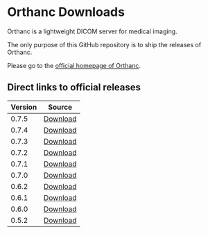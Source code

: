 Orthanc Downloads
=================

Orthanc is a lightweight DICOM server for medical imaging.

The only purpose of this GitHub repository is to ship the releases of Orthanc.

Please go to the [official homepage of Orthanc](http://www.orthanc-server.com/).


Direct links to official releases
---------------------------------

| Version | Source |
| ------- | ------ |
| 0.7.5 | [Download](https://github.com/jodogne/Orthanc/releases/download/0.7.5/Orthanc-0.7.5.tar.gz) |
| 0.7.4 | [Download](https://github.com/jodogne/Orthanc/releases/download/0.7.4/Orthanc-0.7.4.tar.gz) |
| 0.7.3 | [Download](https://github.com/jodogne/Orthanc/releases/download/0.7.3/Orthanc-0.7.3.tar.gz) |
| 0.7.2 | [Download](https://github.com/jodogne/Orthanc/releases/download/0.7.2/Orthanc-0.7.2.tar.gz) |
| 0.7.1 | [Download](https://github.com/jodogne/Orthanc/releases/download/0.7.1/Orthanc-0.7.1.tar.gz) |
| 0.7.0 | [Download](https://github.com/jodogne/Orthanc/releases/download/0.7.0/Orthanc-0.7.0.tar.gz) |
| 0.6.2 | [Download](https://github.com/jodogne/Orthanc/releases/download/0.6.2/Orthanc-0.6.2.tar.gz) |
| 0.6.1 | [Download](https://github.com/jodogne/Orthanc/releases/download/0.6.1/Orthanc-0.6.1.tar.gz) |
| 0.6.0 | [Download](https://github.com/jodogne/Orthanc/releases/download/0.6.0/Orthanc-0.6.0.tar.gz) |
| 0.5.2 | [Download](https://github.com/jodogne/Orthanc/releases/download/0.5.2/Orthanc-0.5.2.tar.gz) |
